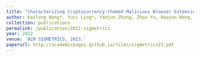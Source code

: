 ```yaml
---
title: "Characterizing Cryptocurrency-themed Malicious Browser Extensions"
author: Kailong Wang*, Yuxi Ling*, Yanjun Zhang, Zhou Yu, Haoyun Wang, Guangdong Bai, Beng Chin Ooi, Jin Song Dong
collection: publications
permalink: /publication/2022-sigmetrics
year: 2022
venue: 'ACM SIGMETRICS, 2023.'
paperurl: http://academicpages.github.io/files/sigmetrics23.pdf
---
```

